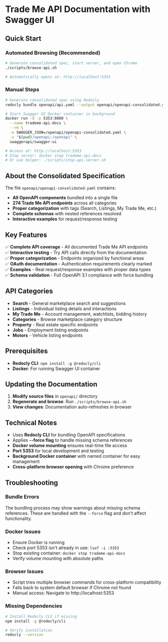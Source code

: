 # Trade Me API Documentation with Swagger UI

## Quick Start

### Automated Browsing (Recommended)
```bash
# Generate consolidated spec, start server, and open Chrome
./scripts/browse-api.sh

# Automatically opens at: http://localhost:5353
```

### Manual Steps
```bash
# Generate consolidated spec using Redocly
redocly bundle openapi/api.yaml --output openapi/openapi-consolidated.yaml --force

# Start Swagger UI Docker container in background
docker run -d -p 5353:8080 \
  --name trademe-api-docs \
  --rm \
  -e SWAGGER_JSON=/openapi/openapi-consolidated.yaml \
  -v "$(pwd)/openapi:/openapi" \
  swaggerapi/swagger-ui

# Access at: http://localhost:5353
# Stop server: docker stop trademe-api-docs
# Or use helper: ./scripts/stop-api-server.sh
```

## About the Consolidated Specification

The file `openapi/openapi-consolidated.yaml` contains:
- **All OpenAPI components** bundled into a single file
- **274 Trade Me API endpoints** across all categories
- **Proper categorization** with tags (Search, Listings, My Trade Me, etc.)
- **Complete schemas** with nested references resolved
- **Interactive examples** for request/response testing

## Key Features

✅ **Complete API coverage** - All documented Trade Me API endpoints  
✅ **Interactive testing** - Try API calls directly from the documentation  
✅ **Proper categorization** - Endpoints organized by functional areas  
✅ **OAuth documentation** - Authentication requirements clearly marked  
✅ **Examples** - Real request/response examples with proper data types  
✅ **Schema validation** - Full OpenAPI 3.1 compliance with force bundling  

## API Categories

- **Search** - General marketplace search and suggestions
- **Listings** - Individual listing details and interactions
- **My Trade Me** - Account management, watchlists, bidding history
- **Categories** - Browse marketplace category structure
- **Property** - Real estate specific endpoints
- **Jobs** - Employment listing endpoints
- **Motors** - Vehicle listing endpoints

## Prerequisites

- **Redocly CLI**: `npm install -g @redocly/cli`
- **Docker**: For running Swagger UI container

## Updating the Documentation

1. **Modify source files** in `openapi/` directory
2. **Regenerate and browse**: Run `./scripts/browse-api.sh`
3. **View changes**: Documentation auto-refreshes in browser

## Technical Notes

- Uses **Redocly CLI** for bundling OpenAPI specifications
- Applies **--force flag** to handle missing schema references
- **Docker volume mounting** ensures real-time file access
- **Port 5353** for local development and testing
- **Background Docker container** with named container for easy management
- **Cross-platform browser opening** with Chrome preference

## Troubleshooting

### Bundle Errors
The bundling process may show warnings about missing schema references. These are handled with the `--force` flag and don't affect functionality.

### Docker Issues
- Ensure Docker is running
- Check port 5353 isn't already in use: `lsof -i :5353`
- Stop existing container: `docker stop trademe-api-docs`
- Verify volume mounting with absolute paths

### Browser Issues
- Script tries multiple browser commands for cross-platform compatibility
- Falls back to system default browser if Chrome not found
- Manual access: Navigate to http://localhost:5353

### Missing Dependencies
```bash
# Install Redocly CLI if missing
npm install -g @redocly/cli

# Verify installation
redocly --version
```